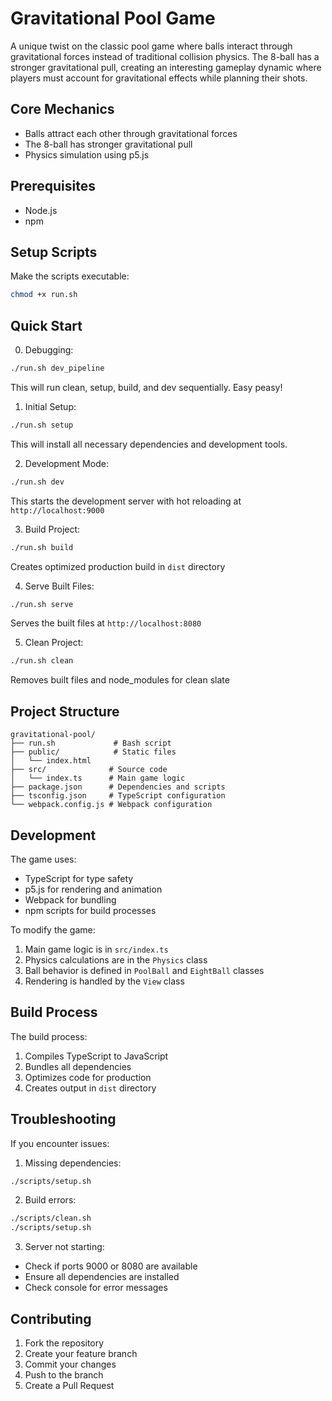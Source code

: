 # Gravitational Pool Game

A unique twist on the classic pool game where balls interact through gravitational forces instead of traditional collision physics. The 8-ball has a stronger gravitational pull, creating an interesting gameplay dynamic where players must account for gravitational effects while planning their shots.

## Core Mechanics
- Balls attract each other through gravitational forces
- The 8-ball has stronger gravitational pull
- Physics simulation using p5.js

## Prerequisites
- Node.js
- npm

## Setup Scripts

Make the scripts executable:
```bash
chmod +x run.sh
```

## Quick Start

0. Debugging:
```bash
./run.sh dev_pipeline
```
This will run clean, setup, build, and dev sequentially. Easy peasy!

1. Initial Setup:
```bash
./run.sh setup
```
This will install all necessary dependencies and development tools.

2. Development Mode:
```bash
./run.sh dev
```
This starts the development server with hot reloading at `http://localhost:9000`

3. Build Project:
```bash
./run.sh build
```
Creates optimized production build in `dist` directory

4. Serve Built Files:
```bash
./run.sh serve
```
Serves the built files at `http://localhost:8080`

5. Clean Project:
```bash
./run.sh clean
```
Removes built files and node_modules for clean slate

## Project Structure
```
gravitational-pool/
├── run.sh             # Bash script
├── public/            # Static files
│   └── index.html
├── src/              # Source code
│   └── index.ts      # Main game logic
├── package.json      # Dependencies and scripts
├── tsconfig.json     # TypeScript configuration
└── webpack.config.js # Webpack configuration
```

## Development

The game uses:
- TypeScript for type safety
- p5.js for rendering and animation
- Webpack for bundling
- npm scripts for build processes

To modify the game:
1. Main game logic is in `src/index.ts`
2. Physics calculations are in the `Physics` class
3. Ball behavior is defined in `PoolBall` and `EightBall` classes
4. Rendering is handled by the `View` class

## Build Process

The build process:
1. Compiles TypeScript to JavaScript
2. Bundles all dependencies
3. Optimizes code for production
4. Creates output in `dist` directory

## Troubleshooting

If you encounter issues:

1. Missing dependencies:
```bash
./scripts/setup.sh
```

2. Build errors:
```bash
./scripts/clean.sh
./scripts/setup.sh
```

3. Server not starting:
- Check if ports 9000 or 8080 are available
- Ensure all dependencies are installed
- Check console for error messages

## Contributing

1. Fork the repository
2. Create your feature branch
3. Commit your changes
4. Push to the branch
5. Create a Pull Request